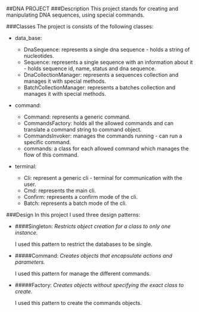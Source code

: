 ##DNA PROJECT
###Description
This project stands for creating and manipulating DNA sequences,
using special commands.

###Classes
The project is consists of the following classes:
* data_base:
    * DnaSequence: represents a single dna sequence - holds a string of nucleotides.
    * Sequence: represents a single sequence with an information about it - holds sequence id, name, status and dna sequence.
    * DnaCollectionManager: represents a sequences collection and manages it with special methods.
    * BatchCollectionManager: represents a batches collection and manages it with special methods.


* command:
    * Command: represents a generic command.
    * CommandsFactory: holds all the allowed commands and can translate a command string to command object.
    * CommandsInvoker: manages the commands running - can run a specific command.
    * commands: a class for each allowed command which manages the flow of this command.
    

* terminal:
    * Cli: represent a generic cli - terminal for communication with the user.
    * Cmd: represents the main cli.
    * Confirm: represents a confirm mode of the cli.
    * Batch: represents a batch mode of the cli.

###Design
In this project I used three design patterns:
* ####Singleton:
    _Restricts object creation for a class to only one instance._
  
    I used this pattern to restrict the databases to be single.
* #####Command:
    _Creates objects that encapsulate actions and parameters._
  
    I used this pattern for manage the different commands.
* #####Factory:
    _Creates objects without specifying the exact class to create._
  
    I used this pattern to create the commands objects.